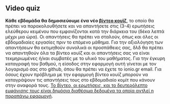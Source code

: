## Video quiz

**Κάθε εβδομάδα θα δημοσιεύουμε ένα νέο [βίντεο κουϊζ](http://pibook-video-quiz.epidro.me/sw)**, το οποίο θα πρέπει να παρακολουθήσετε και να απαντήσετε στις (3-4) ερωτήσεις ελεύθερου κειμένου που εμφανίζονται κατά την διάρκεια του (δέκα λεπτά μέχρι μια ώρα). Οι απαντήσεις θα πρέπει να σταλούν, όπως και όλες οι εβδομαδιαίες εργασίες πριν το επόμενο μάθημα. Για την αξιολόγηση των απαντήσεων θα εκτιμηθούν συνολικά οι προσπάθειες σας, δλδ θα πρέπει να απαντηθούν όλα τα βίντεο κουϊζ και οι απαντήσεις σας να είναι τεκμηριωμένες ή/και συμβατές με το υλικό του μαθήματος. Για την έγκυρη καταγραφή του βαθμού, η είσοδος στην εφαρμογή αυτή γίνεται με τον λογαρισμό σας στο github, όπου θα πρέπει να έχετε το ionio.gr email. Για όσους έχουν πρόβλημα με την εφαρμογή βίντεο κουίζ μπορούν να καταγράψουν τις απαντήσεις τους στο εβδομαδιαίο κομίτ που κάνουν στην αναφορά τους. [Το βίντεο, οι ερωτήσεις, και το δευτερόλεπτο εμφάνισης τους είναι δημόσια διαθέσιμα δεδομένα τα οποία αντλεί η παραπάνω εφαρμογή](https://github.com/pibook/questions/).
